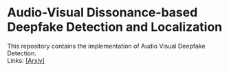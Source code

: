 # Audio-Visual Dissonance-based Deepfake Detection and Localization
This repository contains the implementation of Audio Visual Deepfake Detection.  
Links: [[Arxiv]](https://arxiv.org/pdf/2005.14405.pdf)  
